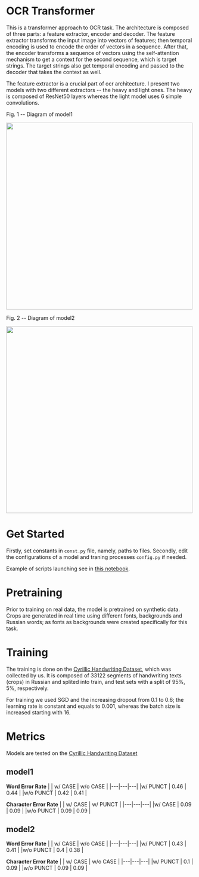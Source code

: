 # OCR Transformer

This is a transformer approach to OCR task. The architecture is composed of three parts: a feature extractor, encoder and decoder. The feature extractor transforms the input image into vectors of features; then temporal encoding is used to encode the order of vectors in a sequence. After that, the encoder transforms a sequence of vectors using the self-attention mechanism to get a context for the second sequence, which is target strings. The target strings also get temporal encoding and passed to the decoder that takes the context as well.

The feature extractor is a crucial part of ocr architecture. I present two models with two different extractors -- the heavy and light ones. The heavy is composed of ResNet50 layers whereas the light model uses 6 simple convolutions.

Fig. 1 -- Diagram of model1

<div>
<img src="https://github.com/conwerner/ocr-transformer/blob/master/diagram_model1.png" width="500"/>
</div>


Fig. 2 -- Diagram of model2


<div>
<img src="https://github.com/conwerner/ocr-transformer/blob/master/diagram_model2.png" width="500"/>
</div>

# Get Started

Firstly, set constants in ```const.py``` file, namely, paths to files. Secondly, edit the configurations of a model and traning processes ```config.py``` if needed.

Example of scripts launching see in [this notebook](https://github.com/conwerner/ocr-transformer/blob/master/notebooks/ocr_scripts.ipynb).

# Pretraining

Prior to training on real data, the model is pretrained on synthetic data. Crops are generated in real time using different fonts, backgrounds and Russian words; as fonts as backgrounds were created specifically for this task.

# Training

The training is done on the [Cyrillic Handwriting Dataset](https://www.kaggle.com/datasets/constantinwerner/cyrillic-handwriting-dataset), which was collected by us. It is composed of 33122 segments of handwriting texts (crops) in Russian and splited into train, and test sets with a split of 95%, 5%, respectively.

For training we used SGD and the increasing dropout from 0.1 to 0.6; the learning rate is constant and equals to 0.001, whereas the batch size is increased starting with 16.

# Metrics

Models are tested on the [Cyrillic Handwriting Dataset](https://www.kaggle.com/datasets/constantinwerner/cyrillic-handwriting-dataset)

## model1

**Word Error Rate**
|   | w/ CASE  | w/o CASE  |
|---|---|---|
|w/ PUNCT   | 0.46  | 0.44  |
|w/o PUNCT   | 0.42  | 0.41  |

**Character Error Rate**
|   | w/ CASE  | w/ PUNCT  |
|---|---|---|
|w/ CASE   |  0.09 | 0.09  |
|w/o PUNCT   | 0.09  | 0.09  |


## model2

**Word Error Rate**
|   | w/ CASE  | w/o CASE  |
|---|---|---|
|w/ PUNCT   | 0.43 | 0.41 |
|w/o PUNCT   | 0.4 | 0.38 |

**Character Error Rate**
|   | w/ CASE  | w/o CASE  |
|---|---|---|
|w/ PUNCT   | 0.1 | 0.09 |
|w/o PUNCT   | 0.09 | 0.09 |
